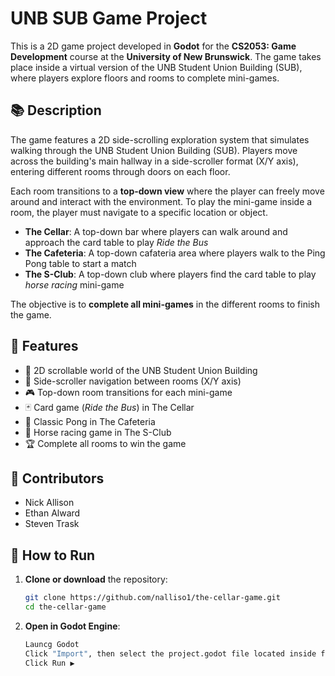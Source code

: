 # UNB SUB Game Project

This is a 2D game project developed in **Godot** for the **CS2053: Game Development** course at the **University of New Brunswick**. The game takes place inside a virtual version of the UNB Student Union Building (SUB), where players explore floors and rooms to complete mini-games.

## 📚 Description

The game features a 2D side-scrolling exploration system that simulates walking through the UNB Student Union Building (SUB). Players move across the building's main hallway in a side-scroller format (X/Y axis), entering different rooms through doors on each floor.

Each room transitions to a **top-down view** where the player can freely move around and interact with the environment. To play the mini-game inside a room, the player must navigate to a specific location or object.

- **The Cellar**: A top-down bar where players can walk around and approach the card table to play *Ride the Bus*
- **The Cafeteria**: A top-down cafateria area where players walk to the Ping Pong table to start a match
- **The S-Club**: A top-down club where players find the card table to play *horse racing* mini-game

The objective is to **complete all mini-games** in the different rooms to finish the game.

## 🚀 Features

- 🏢 2D scrollable world of the UNB Student Union Building  
- 🚪 Side-scroller navigation between rooms (X/Y axis)  
- 🎮 Top-down room transitions for each mini-game  
- 🃏 Card game (*Ride the Bus*) in The Cellar  
- 🏓 Classic Pong in The Cafeteria  
- 🏇 Horse racing game in The S-Club  
- 🏆 Complete all rooms to win the game  

## 👥 Contributors

- Nick Allison  
- Ethan Alward  
- Steven Trask  

## 🧪 How to Run

1. **Clone or download** the repository:
   ```bash
   git clone https://github.com/nalliso1/the-cellar-game.git
   cd the-cellar-game

1. **Open in Godot Engine**:
   ```bash
   Launcg Godot
   Click "Import", then select the project.godot file located inside final-project/
   Click Run ▶️
